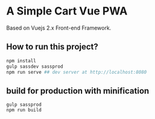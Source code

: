 # A Simple Cart Vue PWA

Based on Vuejs 2.x Front-end Framework.

## How to run this project?
``` bash
npm install
gulp sassdev sassprod
npm run serve ## dev server at http://localhost:8080
```
## build for production with minification
```
gulp sassprod
npm run build
```
